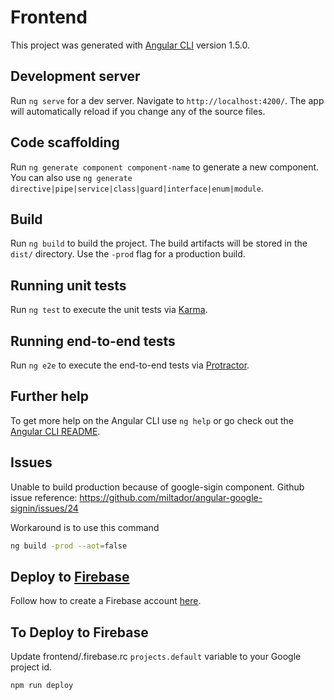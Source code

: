 # Frontend

This project was generated with [Angular CLI](https://github.com/angular/angular-cli) version 1.5.0.

## Development server

Run `ng serve` for a dev server. Navigate to `http://localhost:4200/`. The app will automatically reload if you change any of the source files.

## Code scaffolding

Run `ng generate component component-name` to generate a new component. You can also use `ng generate directive|pipe|service|class|guard|interface|enum|module`.

## Build

Run `ng build` to build the project. The build artifacts will be stored in the `dist/` directory. Use the `-prod` flag for a production build.

## Running unit tests

Run `ng test` to execute the unit tests via [Karma](https://karma-runner.github.io).

## Running end-to-end tests

Run `ng e2e` to execute the end-to-end tests via [Protractor](http://www.protractortest.org/).

## Further help

To get more help on the Angular CLI use `ng help` or go check out the [Angular CLI README](https://github.com/angular/angular-cli/blob/master/README.md).

## Issues
Unable to build production because of google-sigin component. Github issue reference:
https://github.com/miltador/angular-google-signin/issues/24

Workaround is to use this command
  ```bash
  ng build -prod --aot=false
  ```

## Deploy to [Firebase]
Follow how to create a Firebase account [here]([Firebase]).

## To Deploy to Firebase
Update frontend/.firebase.rc `projects.default` variable to your Google project id.
```bash
npm run deploy
```

[Firebase]: https://firebase.google.com/docs/hosting/deploying
